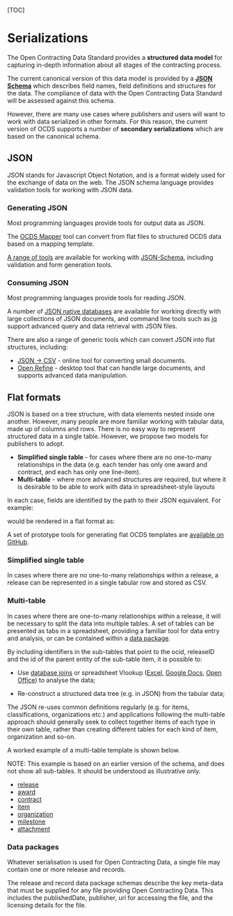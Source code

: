 [TOC]

# Serializations

<span class="lead">The Open Contracting Data Standard provides a **structured data model** for capturing in-depth information about all stages of the contracting process.</span>

<span class="lead">The current canonical version of this data model is provided by a **[JSON Schema](../../schema/release)** which describes field names, field definitions and structures for the data. The compliance of data with the Open Contracting Data Standard will be assessed against this schema.</span>

However, there are many use cases where publishers and users will want to work with data serialized in other formats. For this reason, the current version of OCDS supports a number of **secondary serializations** which are based on the canonical schema.

## JSON

JSON stands for Javascript Object Notation, and is a format widely used for the exchange of data on the web. The JSON schema language provides validation tools for working with JSON data.

### Generating JSON
Most programming languages provide tools for output data as JSON. 

The [OCDS Mapper](https://github.com/open-contracting/mapper) tool can convert from flat files to structured OCDS data based on a mapping template. 

[A range of tools](http://json-schema.org/implementations.html) are available for working with [JSON-Schema](http://json-schema.org/), including validation and form generation tools. 

### Consuming JSON
Most programming languages provide tools for reading JSON.

A number of [JSON native databases](http://en.wikipedia.org/wiki/NoSQL) are available for working directly with large collections of JSON documents, and command line tools such as [jq](http://stedolan.github.io/jq/) support advanced query and data retrieval with JSON files.

There are also a range of generic tools which can convert JSON into flat structures, including:

* [JSON -> CSV](http://konklone.io/json/) - online tool for converting small documents.
* [Open Refine](http://openrefine.org/) - desktop tool that can handle large documents, and supports advanced data manipulation.

## Flat formats

JSON is based on a tree structure, with data elements nested inside one another. However, many people are more familiar working with tabular data, made up of columns and rows. There is no easy way to represent structured data in a single table. However, we propose two models for publishers to adopt. 

* **Simplified single table** - for cases where there are no one-to-many relationships in the data (e.g. each tender has only one award and contract, and each has only one line-item).
* **Multi-table** - where more advanced structures are required, but where it is desirable to be able to work with data in spreadsheet-style layouts

In each case, fields are identified by the path to their JSON equivalent. For example:

<div class="include-json" data-src="standard/example/serialization-flat.json"></div>

would be rendered in a flat format as:

<div class="include-csv" data-src="standard/example/serialization-flat.csv" data-table-class="table table-striped"></div>

A set of prototype tools for generating flat OCDS templates are [available on GitHub](https://github.com/open-contracting/flattening-ocds).

### Simplified single table 

In cases where there are no one-to-many relationships within a release, a release can be represented in a single tabular row and stored as CSV. 

### Multi-table

In cases where there are one-to-many relationships within a release, it will be necessary to split the data into multiple tables. A set of tables can be presented as tabs in a spreadsheet, providing a familiar tool for data entry and analysis, or can be contained within a [data package](http://dataprotocols.org/data-packages/). 

By including identifiers in the sub-tables that point to the ocid, releaseID and the id of the parent entity of the sub-table item, it is possible to:

* Use [database joins](http://en.wikipedia.org/wiki/Join_%28SQL%29) or spreadsheet Vlookup ([Excel](http://office.microsoft.com/en-gb/excel-help/vlookup-HP005209335.aspx), [Google Docs](https://support.google.com/docs/answer/3093318?hl=en), [Open Office](https://wiki.openoffice.org/wiki/Documentation/How_Tos/Calc:_VLOOKUP_function)) to analyse the data;

* Re-construct a structured data tree (e.g. in JSON) from the tabular data;

The JSON re-uses common definitions regularly (e.g. for items, classifications, organizations etc.) and applications following the multi-table approach should generally seek to collect together items of each type in their own table, rather than creating different tables for each kind of item, organization and so-on.

A worked example of a multi-table template is shown below.

NOTE: This example is based on an earlier version of the schema, and does not show all sub-tables. It should be understood as illustrative only.

<div class="tabbable">
<ul class="nav nav-tabs">
  <li class="active"><a href="#release" data-toggle="tab">release</a></li>
  <li><a href="#award" data-toggle="tab">award</a></li>
  <li><a href="#contract" data-toggle="tab">contract</a></li>
  <li><a href="#item" data-toggle="tab">item</a></li>
  <li><a href="#organization" data-toggle="tab">organization</a></li>
  <li><a href="#milestone" data-toggle="tab">milestone</a></li>
  <li><a href="#attachment" data-toggle="tab">attachment</a></li>  
</ul>
<div class="tab-content">
    
<div class="tab-pane active" id="release">
    
<div class="include-csv" data-src="standard/example/flat/release.csv" data-table-class="table table-striped"></div>

</div>
<div class="tab-pane" id="award">

<div class="include-csv" data-src="standard/example/flat/award.csv" data-table-class="table table-striped"></div>

</div>
<div class="tab-pane" id="contract">
<div class="include-csv" data-src="standard/example/flat/contract.csv" data-table-class="table table-striped"></div>
</div>
<div class="tab-pane" id="item">
<div class="include-csv" data-src="standard/example/flat/item.csv" data-table-class="table table-striped"></div>
</div>
<div class="tab-pane" id="organization">
<div class="include-csv" data-src="standard/example/flat/organization.csv" data-table-class="table table-striped"></div>
</div>
<div class="tab-pane" id="milestone">
<div class="include-csv" data-src="standard/example/flat/milestone.csv" data-table-class="table table-striped"></div>
</div>
<div class="tab-pane" id="attachment">
<div class="include-csv" data-src="standard/example/flat/attachment.csv" data-table-class="table table-striped"></div>
</div>
</div>
</div>


### Data packages

Whatever serialisation is used for Open Contracting Data, a single file may contain one or more release and records.

The release and record data package schemas describe the key meta-data that must be supplied for any file providing Open Contracting Data. This includes the publishedDate, publisher, uri for accessing the file, and the licensing details for the file.